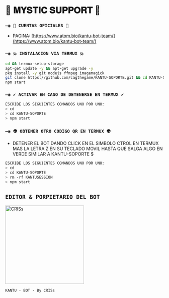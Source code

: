 # 💫 𝐌𝐘𝐒𝐓𝐈𝐂 𝐒𝐔𝐏𝐏𝐎𝐑𝐓 💫

### `—◉ 👑 CUENTAS OFICIALES 👑`
- PAGINA: [https://www.atom.bio/kantu-bot-team/](https://www.atom.bio/kantu-bot-team/)


### `—◉ 💥 INSTALACION VIA TERMUX 💥`

```bash
cd && termux-setup-storage
apt-get update -y && apt-get upgrade -y
pkg install -y git nodejs ffmpeg imagemagick
git clone https://github.com/cagthegame/KANTU-SOPORTE.git && cd KANTU-SOPORTE
npm start
```

### `—◉ ✔️ ACTIVAR EN CASO DE DETENERSE EN TERMUX ✔️`
```bash
ESCRIBE LOS SIGUIENTES COMANDOS UNO POR UNO:
> cd 
> cd KANTU-SOPORTE
> npm start
```

### `—◉ 👽 OBTENER OTRO CODIGO QR EN TERMUX 👽`
- DETENER EL BOT DANDO CLICK EN EL SIMBOLO CTROL EN TERMUX MAS LA LETRA Z EN SU TECLADO MOVIL HASTA QUE SALGA ALGO EN VERDE SIMILAR A KANTU-SOPORTE $  
```bash
ESCRIBE LOS SIGUIENTES COMANDOS UNO POR UNO:
> cd 
> cd KANTU-SOPORTE
> rm -rf KANTUSESSION
> npm start
```


## `EDITOR & PORPIETARIO DEL BOT` 
<a href="https://github.com/cagthegame"><img src="https://github.com/cagthegame.png" width="250" height="250" alt="CRISs"/></a>
  
`KANTU - BOT - By CRISs`

